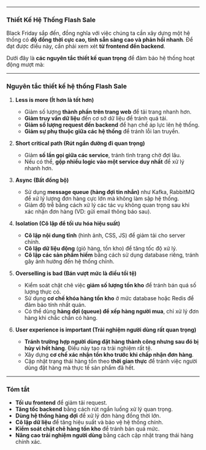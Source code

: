 
---
### **Thiết Kế Hệ Thống Flash Sale**

Black Friday sắp đến, đồng nghĩa với việc chúng ta cần xây dựng một hệ thống có **độ đồng thời cực cao, tính sẵn sàng cao và phản hồi nhanh**. Để đạt được điều này, cần phải xem xét **từ frontend đến backend**.

Dưới đây là **các nguyên tắc thiết kế quan trọng** để đảm bảo hệ thống hoạt động mượt mà:

---

### **Nguyên tắc thiết kế hệ thống Flash Sale**

1. **Less is more (Ít hơn là tốt hơn)**
    
    - Giảm số lượng **thành phần trên trang web** để tải trang nhanh hơn.
    - **Giảm truy vấn dữ liệu** đến cơ sở dữ liệu để tránh quá tải.
    - **Giảm số lượng request đến backend** để hạn chế áp lực lên hệ thống.
    - **Giảm sự phụ thuộc giữa các hệ thống** để tránh lỗi lan truyền.
2. **Short critical path (Rút ngắn đường đi quan trọng)**
    
    - Giảm **số lần gọi giữa các service**, tránh tình trạng chờ đợi lâu.
    - Nếu có thể, **gộp nhiều logic vào một service duy nhất** để xử lý nhanh hơn.
3. **Async (Bất đồng bộ)**
    
    - Sử dụng **message queue (hàng đợi tin nhắn)** như Kafka, RabbitMQ để xử lý lượng đơn hàng cực lớn mà không làm sập hệ thống.
    - Giảm độ trễ bằng cách xử lý các tác vụ không quan trọng sau khi xác nhận đơn hàng (VD: gửi email thông báo sau).
4. **Isolation (Cô lập để tối ưu hóa hiệu suất)**
    
    - **Cô lập nội dung tĩnh** (hình ảnh, CSS, JS) để giảm tải cho server chính.
    - **Cô lập dữ liệu động** (giỏ hàng, tồn kho) để tăng tốc độ xử lý.
    - **Cô lập các sản phẩm hiếm** bằng cách sử dụng database riêng, tránh gây ảnh hưởng đến hệ thống chính.
5. **Overselling is bad (Bán vượt mức là điều tồi tệ)**
    
    - Kiểm soát chặt chẽ việc **giảm số lượng tồn kho** để tránh bán quá số lượng thực có.
    - Sử dụng **cơ chế khóa hàng tồn kho** ở mức database hoặc Redis để đảm bảo tính nhất quán.
    - Có thể dùng **hàng đợi (queue) để xếp hàng người mua**, chỉ xử lý đơn hàng khi chắc chắn có hàng.
6. **User experience is important (Trải nghiệm người dùng rất quan trọng)**
    
    - **Tránh trường hợp người dùng đặt hàng thành công nhưng sau đó bị hủy vì hết hàng**. Điều này tạo ra trải nghiệm rất tệ.
    - Xây dựng **cơ chế xác nhận tồn kho trước khi chấp nhận đơn hàng**.
    - Cập nhật trạng thái hàng tồn theo **thời gian thực** để tránh việc người dùng đặt hàng mà thực tế sản phẩm đã hết.

---

### **Tóm tắt**

- **Tối ưu frontend** để giảm tải request.
- **Tăng tốc backend** bằng cách rút ngắn luồng xử lý quan trọng.
- **Dùng hệ thống hàng đợi** để xử lý đơn hàng đồng thời lớn.
- **Cô lập dữ liệu** để tăng hiệu suất và bảo vệ hệ thống chính.
- **Kiểm soát chặt chẽ hàng tồn kho** để tránh bán quá mức.
- **Nâng cao trải nghiệm người dùng** bằng cách cập nhật trạng thái hàng chính xác.
